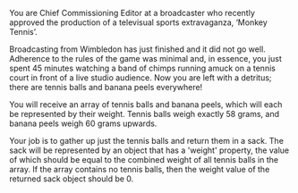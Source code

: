 You are Chief Commissioning Editor at a broadcaster who recently approved the production of a televisual sports extravaganza, ‘Monkey Tennis’.

Broadcasting from Wimbledon has just finished and it did not go well. Adherence to the rules of the game was minimal and, in essence, you just spent 45 minutes watching a band of chimps running amuck on a tennis court in front of a live studio audience. Now you are left with a detritus; there are tennis balls and banana peels everywhere!

You will receive an array of tennis balls and banana peels, which will each be represented by their weight. Tennis balls weigh exactly 58 grams, and banana peels weigh 60 grams upwards.

Your job is to gather up just the tennis balls and return them in a sack. The sack will be represented by an object that has a 'weight' property, the value of which should be equal to the combined weight of all tennis balls in the array. If the array contains no tennis balls, then the weight value of the returned sack object should be 0.